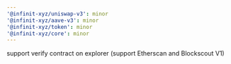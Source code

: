 ```yaml
---
'@infinit-xyz/uniswap-v3': minor
'@infinit-xyz/aave-v3': minor
'@infinit-xyz/token': minor
'@infinit-xyz/core': minor
---
```


support verify contract on explorer (support Etherscan and Blockscout V1)
